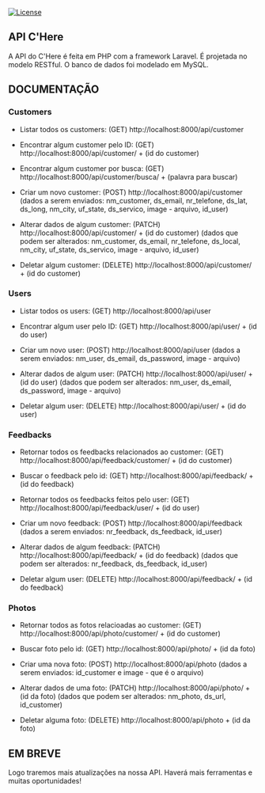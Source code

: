 <a href="https://packagist.org/packages/laravel/framework"><img src="https://img.shields.io/packagist/l/laravel/framework" alt="License"></a>
</p>

## API C'Here

A API do C'Here é feita em PHP com a framework Laravel. É projetada no
modelo RESTful.
O banco de dados foi modelado em MySQL.

## DOCUMENTAÇÃO

### Customers

- Listar todos os customers: (GET)
http://localhost:8000/api/customer

- Encontrar algum customer pelo ID: (GET)
http://localhost:8000/api/customer/ + (id do customer)

- Encontrar algum customer por busca: (GET)
http://localhost:8000/api/customer/busca/ + (palavra para buscar)

- Criar um novo customer: (POST)
http://localhost:8000/api/customer
(dados a serem enviados: nm_customer, ds_email, nr_telefone, ds_lat, ds_long, nm_city,
uf_state, ds_servico, image - arquivo, id_user)

- Alterar dados de algum customer: (PATCH)
http://localhost:8000/api/customer/ + (id do customer)
(dados que podem ser alterados: nm_customer, ds_email, nr_telefone, ds_local, nm_city,
uf_state, ds_servico, image - arquivo, id_user)

- Deletar algum customer: (DELETE)
http://localhost:8000/api/customer/ + (id do customer)

### Users

- Listar todos os users: (GET)
http://localhost:8000/api/user

- Encontrar algum user pelo ID: (GET)
http://localhost:8000/api/user/ + (id do user)

- Criar um novo user: (POST)
http://localhost:8000/api/user
(dados a serem enviados: nm_user, ds_email, ds_password, image - arquivo)

- Alterar dados de algum user: (PATCH)
http://localhost:8000/api/user/ + (id do user)
(dados que podem ser alterados: nm_user, ds_email, ds_password, image - arquivo)

- Deletar algum user: (DELETE)
http://localhost:8000/api/user/ + (id do user)

### Feedbacks

- Retornar todos os feedbacks relacionados ao customer: (GET)
http://localhost:8000/api/feedback/customer/ + (id do customer)

- Buscar o feedback pelo id: (GET)
http://localhost:8000/api/feedback/ + (id do feedback)

- Retornar todos os feedbacks feitos pelo user: (GET)
http://localhost:8000/api/feedback/user/ + (id do user)

- Criar um novo feedback: (POST)
http://localhost:8000/api/feedback
(dados a serem enviados: nr_feedback, ds_feedback, id_user)

- Alterar dados de algum feedback: (PATCH)
http://localhost:8000/api/feedback/ + (id do feedback)
(dados que podem ser alterados: nr_feedback, ds_feedback, id_user)

- Deletar algum user: (DELETE)
http://localhost:8000/api/feedback/ + (id do feedback)

### Photos

- Retornar todos as fotos relacioadas ao customer: (GET)
http://localhost:8000/api/photo/customer/ + (id do customer)

- Buscar foto pelo id: (GET)
http://localhost:8000/api/photo/ + (id da foto)

- Criar uma nova foto: (POST)
http://localhost:8000/api/photo
(dados a serem enviados: id_customer e image - que é o arquivo)

- Alterar dados de uma foto: (PATCH)
http://localhost:8000/api/photo/ + (id da foto)
(dados que podem ser alterados: nm_photo, ds_url, id_customer)

- Deletar alguma foto: (DELETE)
http://localhost:8000/api/photo + (id da foto)

## EM BREVE

Logo traremos mais atualizações na nossa API. Haverá mais ferramentas e muitas oportunidades!
